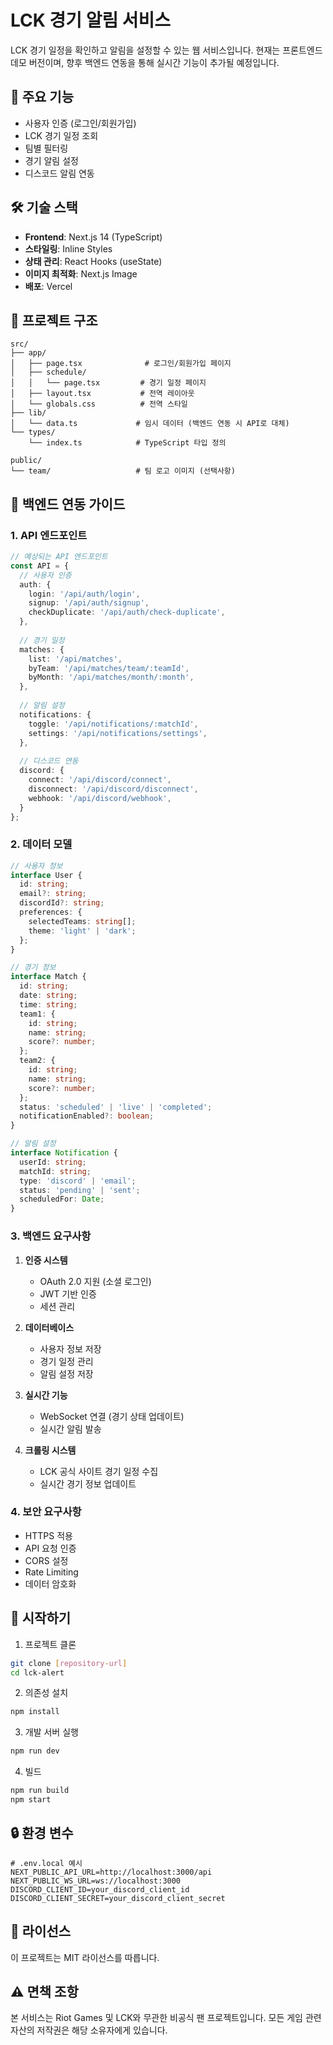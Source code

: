 # LCK 경기 알림 서비스

LCK 경기 일정을 확인하고 알림을 설정할 수 있는 웹 서비스입니다.
현재는 프론트엔드 데모 버전이며, 향후 백엔드 연동을 통해 실시간 기능이 추가될 예정입니다.

## 🚀 주요 기능

- 사용자 인증 (로그인/회원가입)
- LCK 경기 일정 조회
- 팀별 필터링
- 경기 알림 설정
- 디스코드 알림 연동

## 🛠 기술 스택

- **Frontend**: Next.js 14 (TypeScript)
- **스타일링**: Inline Styles
- **상태 관리**: React Hooks (useState)
- **이미지 최적화**: Next.js Image
- **배포**: Vercel

## 📁 프로젝트 구조

```
src/
├── app/
│   ├── page.tsx              # 로그인/회원가입 페이지
│   ├── schedule/
│   │   └── page.tsx         # 경기 일정 페이지
│   ├── layout.tsx           # 전역 레이아웃
│   └── globals.css          # 전역 스타일
├── lib/
│   └── data.ts             # 임시 데이터 (백엔드 연동 시 API로 대체)
└── types/
    └── index.ts            # TypeScript 타입 정의

public/
└── team/                   # 팀 로고 이미지 (선택사항)
```

## 🔄 백엔드 연동 가이드

### 1. API 엔드포인트

```typescript
// 예상되는 API 엔드포인트
const API = {
  // 사용자 인증
  auth: {
    login: '/api/auth/login',
    signup: '/api/auth/signup',
    checkDuplicate: '/api/auth/check-duplicate',
  },
  
  // 경기 일정
  matches: {
    list: '/api/matches',
    byTeam: '/api/matches/team/:teamId',
    byMonth: '/api/matches/month/:month',
  },
  
  // 알림 설정
  notifications: {
    toggle: '/api/notifications/:matchId',
    settings: '/api/notifications/settings',
  },
  
  // 디스코드 연동
  discord: {
    connect: '/api/discord/connect',
    disconnect: '/api/discord/disconnect',
    webhook: '/api/discord/webhook',
  }
};
```

### 2. 데이터 모델

```typescript
// 사용자 정보
interface User {
  id: string;
  email?: string;
  discordId?: string;
  preferences: {
    selectedTeams: string[];
    theme: 'light' | 'dark';
  };
}

// 경기 정보
interface Match {
  id: string;
  date: string;
  time: string;
  team1: {
    id: string;
    name: string;
    score?: number;
  };
  team2: {
    id: string;
    name: string;
    score?: number;
  };
  status: 'scheduled' | 'live' | 'completed';
  notificationEnabled?: boolean;
}

// 알림 설정
interface Notification {
  userId: string;
  matchId: string;
  type: 'discord' | 'email';
  status: 'pending' | 'sent';
  scheduledFor: Date;
}
```

### 3. 백엔드 요구사항

1. **인증 시스템**
   - OAuth 2.0 지원 (소셜 로그인)
   - JWT 기반 인증
   - 세션 관리

2. **데이터베이스**
   - 사용자 정보 저장
   - 경기 일정 관리
   - 알림 설정 저장

3. **실시간 기능**
   - WebSocket 연결 (경기 상태 업데이트)
   - 실시간 알림 발송

4. **크롤링 시스템**
   - LCK 공식 사이트 경기 일정 수집
   - 실시간 경기 정보 업데이트

### 4. 보안 요구사항

- HTTPS 적용
- API 요청 인증
- CORS 설정
- Rate Limiting
- 데이터 암호화

## 🚀 시작하기

1. 프로젝트 클론
```bash
git clone [repository-url]
cd lck-alert
```

2. 의존성 설치
```bash
npm install
```

3. 개발 서버 실행
```bash
npm run dev
```

4. 빌드
```bash
npm run build
npm start
```

## 🔒 환경 변수

```env
# .env.local 예시
NEXT_PUBLIC_API_URL=http://localhost:3000/api
NEXT_PUBLIC_WS_URL=ws://localhost:3000
DISCORD_CLIENT_ID=your_discord_client_id
DISCORD_CLIENT_SECRET=your_discord_client_secret
```

## 📝 라이선스

이 프로젝트는 MIT 라이선스를 따릅니다.

## ⚠️ 면책 조항

본 서비스는 Riot Games 및 LCK와 무관한 비공식 팬 프로젝트입니다.
모든 게임 관련 자산의 저작권은 해당 소유자에게 있습니다.
